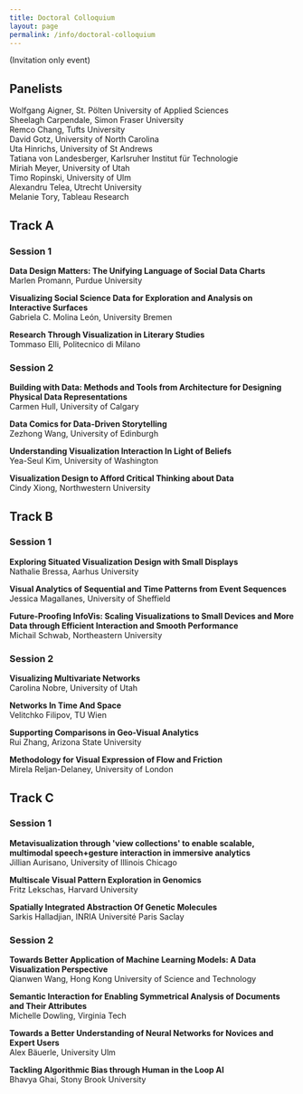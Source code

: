 ```yaml
---
title: Doctoral Colloquium
layout: page
permalink: /info/doctoral-colloquium
---
```


(Invitation only event)

## Panelists
Wolfgang Aigner, St. Pölten University of Applied Sciences    
Sheelagh Carpendale, Simon Fraser University    
Remco Chang, Tufts University    
David Gotz, University of North Carolina    
Uta Hinrichs, University of St Andrews    
Tatiana von Landesberger, Karlsruher Institut für Technologie    
Miriah Meyer, University of Utah    
Timo Ropinski, University of Ulm    
Alexandru Telea, Utrecht University    
Melanie Tory, Tableau Research


## Track A
### Session 1
**Data Design Matters: The Unifying Language of Social Data Charts**    
Marlen Promann, Purdue University

**Visualizing Social Science Data for Exploration and Analysis on Interactive Surfaces**    
Gabriela C. Molina León, University Bremen

**Research Through Visualization in Literary Studies**    
Tommaso Elli, Politecnico di Milano

### Session 2

**Building with Data: Methods and Tools from Architecture for Designing Physical Data Representations**    
Carmen Hull, University of Calgary

**Data Comics for Data-Driven Storytelling**    
Zezhong Wang, University of Edinburgh

**Understanding Visualization Interaction In Light of Beliefs**    
Yea-Seul Kim, University of Washington

**Visualization Design to Afford Critical Thinking about Data**    
Cindy Xiong, Northwestern University


## Track B
### Session 1

**Exploring Situated Visualization Design with Small Displays**    
Nathalie Bressa, Aarhus University

**Visual Analytics of Sequential and Time Patterns from Event Sequences**    
Jessica Magallanes, University of Sheffield

**Future-Proofing InfoVis: Scaling Visualizations to Small Devices and More Data through Efficient Interaction and Smooth Performance**    
Michail Schwab, Northeastern University

### Session 2

**Visualizing Multivariate Networks**    
Carolina Nobre, University of Utah

**Networks In Time And Space**    
Velitchko Filipov, TU Wien

**Supporting Comparisons in Geo-Visual Analytics**    
Rui Zhang, Arizona State University

**Methodology for Visual Expression of Flow and Friction**    
Mirela Reljan-Delaney, University of London


## Track C
### Session 1

**Metavisualization through 'view collections' to enable scalable, multimodal speech+gesture interaction in immersive analytics**    
Jillian Aurisano, University of Illinois Chicago

**Multiscale Visual Pattern Exploration in Genomics**    
Fritz Lekschas, Harvard University

**Spatially Integrated Abstraction Of Genetic Molecules**    
Sarkis Halladjian, INRIA Université Paris Saclay

### Session 2

**Towards Better Application of Machine Learning Models: A Data Visualization Perspective**    
Qianwen Wang, Hong Kong University of Science and Technology

**Semantic Interaction for Enabling Symmetrical Analysis of Documents and Their Attributes**    
Michelle Dowling, Virginia Tech

**Towards a Better Understanding of Neural Networks for Novices and Expert Users**    
Alex Bäuerle, University Ulm

**Tackling Algorithmic Bias through Human in the Loop AI**    
Bhavya Ghai, Stony Brook University
